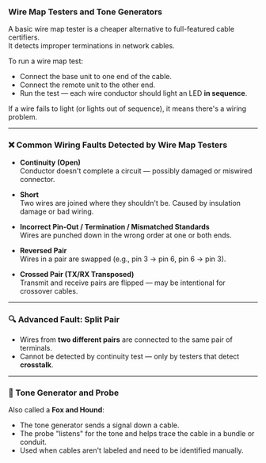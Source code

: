 
### Wire Map Testers and Tone Generators

A basic wire map tester is a cheaper alternative to full-featured cable certifiers.  
It detects improper terminations in network cables.

To run a wire map test:
- Connect the base unit to one end of the cable.
- Connect the remote unit to the other end.
- Run the test — each wire conductor should light an LED **in sequence**.

If a wire fails to light (or lights out of sequence), it means there's a wiring problem.

---

### ❌ Common Wiring Faults Detected by Wire Map Testers

- **Continuity (Open)**  
  Conductor doesn't complete a circuit — possibly damaged or miswired connector.

- **Short**  
  Two wires are joined where they shouldn't be. Caused by insulation damage or bad wiring.

- **Incorrect Pin-Out / Termination / Mismatched Standards**  
  Wires are punched down in the wrong order at one or both ends.

- **Reversed Pair**  
  Wires in a pair are swapped (e.g., pin 3 → pin 6, pin 6 → pin 3).

- **Crossed Pair (TX/RX Transposed)**  
  Transmit and receive pairs are flipped — may be intentional for crossover cables.

---

### 🔍 Advanced Fault: Split Pair

- Wires from **two different pairs** are connected to the same pair of terminals.
- Cannot be detected by continuity test — only by testers that detect **crosstalk**.

---

### 📣 Tone Generator and Probe

Also called a **Fox and Hound**:
- The tone generator sends a signal down a cable.
- The probe "listens" for the tone and helps trace the cable in a bundle or conduit.
- Used when cables aren't labeled and need to be identified manually.
